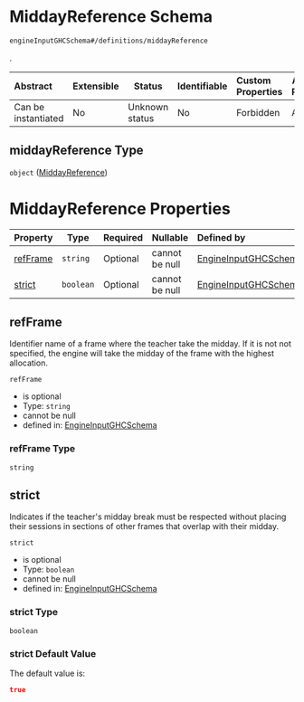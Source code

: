 # MiddayReference Schema

```txt
engineInputGHCSchema#/definitions/middayReference
```

.


| Abstract            | Extensible | Status         | Identifiable | Custom Properties | Additional Properties | Access Restrictions | Defined In                                                         |
| :------------------ | ---------- | -------------- | ------------ | :---------------- | --------------------- | ------------------- | ------------------------------------------------------------------ |
| Can be instantiated | No         | Unknown status | No           | Forbidden         | Allowed               | none                | [ghc.schema.json\*](../out/ghc.schema.json "open original schema") |

## middayReference Type

`object` ([MiddayReference](ghc-definitions-middayreference.md))

# MiddayReference Properties

| Property              | Type      | Required | Nullable       | Defined by                                                                                                                                             |
| :-------------------- | --------- | -------- | -------------- | :----------------------------------------------------------------------------------------------------------------------------------------------------- |
| [refFrame](#refframe) | `string`  | Optional | cannot be null | [EngineInputGHCSchema](ghc-definitions-middayreference-properties-refframe.md "engineInputGHCSchema#/definitions/middayReference/properties/refFrame") |
| [strict](#strict)     | `boolean` | Optional | cannot be null | [EngineInputGHCSchema](ghc-definitions-middayreference-properties-strict.md "engineInputGHCSchema#/definitions/middayReference/properties/strict")     |

## refFrame

Identifier name of a frame where the teacher take the midday. If it is not not specified, the engine will take the midday of the frame with the highest allocation.


`refFrame`

-   is optional
-   Type: `string`
-   cannot be null
-   defined in: [EngineInputGHCSchema](ghc-definitions-middayreference-properties-refframe.md "engineInputGHCSchema#/definitions/middayReference/properties/refFrame")

### refFrame Type

`string`

## strict

Indicates if the teacher's midday break must be respected without placing their sessions in sections of other frames that overlap with their midday.


`strict`

-   is optional
-   Type: `boolean`
-   cannot be null
-   defined in: [EngineInputGHCSchema](ghc-definitions-middayreference-properties-strict.md "engineInputGHCSchema#/definitions/middayReference/properties/strict")

### strict Type

`boolean`

### strict Default Value

The default value is:

```json
true
```
